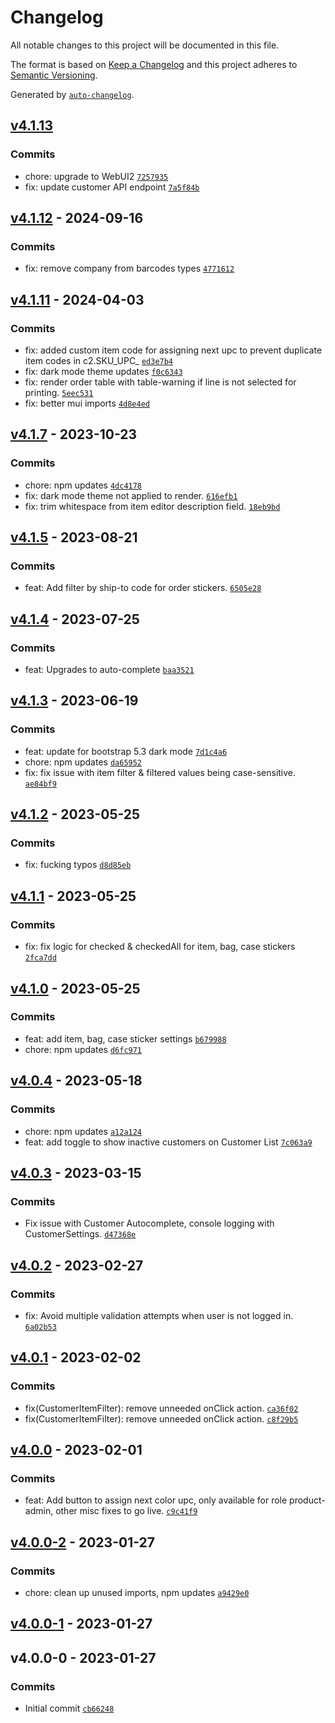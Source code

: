 # Changelog

All notable changes to this project will be documented in this file.

The format is based on [Keep a Changelog](https://keepachangelog.com/en/1.0.0/)
and this project adheres to [Semantic Versioning](https://semver.org/spec/v2.0.0.html).

Generated by [`auto-changelog`](https://github.com/CookPete/auto-changelog).

## [v4.1.13](https://github.com/ChumsInc/barcode-admin/compare/v4.1.12...v4.1.13)

### Commits

- chore: upgrade to  WebUI2 [`7257935`](https://github.com/ChumsInc/barcode-admin/commit/7257935e7618a1c5ed69c1d8c9c3fe19807b605f)
- fix: update customer API endpoint [`7a5f84b`](https://github.com/ChumsInc/barcode-admin/commit/7a5f84b49d0f4c415ec1bb0003989e16c568e770)

## [v4.1.12](https://github.com/ChumsInc/barcode-admin/compare/v4.1.11...v4.1.12) - 2024-09-16

### Commits

- fix: remove company from barcodes types [`4771612`](https://github.com/ChumsInc/barcode-admin/commit/47716129883558febf82e4203539e0fb60b4efa7)

## [v4.1.11](https://github.com/ChumsInc/barcode-admin/compare/v4.1.7...v4.1.11) - 2024-04-03

### Commits

- fix: added custom item code for assigning next upc to prevent duplicate item codes in c2.SKU_UPC_ [`ed3e7b4`](https://github.com/ChumsInc/barcode-admin/commit/ed3e7b47d0020a2f506070d89322156240f7e046)
- fix: dark mode theme updates [`f0c6343`](https://github.com/ChumsInc/barcode-admin/commit/f0c634374a7751f067cafc49b8446fe7c76ea2ea)
- fix: render order table with table-warning if line is not selected for printing. [`5eec531`](https://github.com/ChumsInc/barcode-admin/commit/5eec531380470cb9baf7fe1d5d4960711cdf957e)
- fix: better mui imports [`4d8e4ed`](https://github.com/ChumsInc/barcode-admin/commit/4d8e4ed9a2b9b4b7b81d5f086f6b6ba286ca5fb6)

## [v4.1.7](https://github.com/ChumsInc/barcode-admin/compare/v4.1.5...v4.1.7) - 2023-10-23

### Commits

- chore: npm updates [`4dc4178`](https://github.com/ChumsInc/barcode-admin/commit/4dc4178897690ef467410875a29c2646c8bcbde9)
- fix: dark mode theme not applied to render. [`616efb1`](https://github.com/ChumsInc/barcode-admin/commit/616efb11abdd9ee59fd837826492528e9c9e4f2b)
- fix: trim whitespace from item editor description field. [`18eb9bd`](https://github.com/ChumsInc/barcode-admin/commit/18eb9bd1f8fa6f8f2994b7420a94ac1945672259)

## [v4.1.5](https://github.com/ChumsInc/barcode-admin/compare/v4.1.4...v4.1.5) - 2023-08-21

### Commits

- feat: Add filter by ship-to code for order stickers. [`6505e28`](https://github.com/ChumsInc/barcode-admin/commit/6505e286cf0154d7fc32088ae67ed49e97a676d2)

## [v4.1.4](https://github.com/ChumsInc/barcode-admin/compare/v4.1.3...v4.1.4) - 2023-07-25

### Commits

- feat: Upgrades to auto-complete [`baa3521`](https://github.com/ChumsInc/barcode-admin/commit/baa3521a1bf87301f4515830948e238092b1ef15)

## [v4.1.3](https://github.com/ChumsInc/barcode-admin/compare/v4.1.2...v4.1.3) - 2023-06-19

### Commits

- feat: update for bootstrap 5.3 dark mode [`7d1c4a6`](https://github.com/ChumsInc/barcode-admin/commit/7d1c4a60cd59f9dcdd51a60ddfd8eba58ba5f444)
- chore: npm updates [`da65952`](https://github.com/ChumsInc/barcode-admin/commit/da659527c04fb786ed364064db6574c9785ddc63)
- fix: fix issue with item filter & filtered values being case-sensitive. [`ae84bf9`](https://github.com/ChumsInc/barcode-admin/commit/ae84bf90a4c2f763f8b4aed84eeb162d3f65df82)

## [v4.1.2](https://github.com/ChumsInc/barcode-admin/compare/v4.1.1...v4.1.2) - 2023-05-25

### Commits

- fix: fucking typos [`d8d85eb`](https://github.com/ChumsInc/barcode-admin/commit/d8d85ebf217c94e494bf97227a4b8b4990e415ae)

## [v4.1.1](https://github.com/ChumsInc/barcode-admin/compare/v4.1.0...v4.1.1) - 2023-05-25

### Commits

- fix: fix logic for checked & checkedAll for item, bag, case stickers [`2fca7dd`](https://github.com/ChumsInc/barcode-admin/commit/2fca7ddfc809c9f9a37894b75980703ef6475ffa)

## [v4.1.0](https://github.com/ChumsInc/barcode-admin/compare/v4.0.4...v4.1.0) - 2023-05-25

### Commits

- feat: add item, bag, case sticker settings [`b679988`](https://github.com/ChumsInc/barcode-admin/commit/b67998861a9e8a69efc91497413645a0f42db9d6)
- chore: npm updates [`d6fc971`](https://github.com/ChumsInc/barcode-admin/commit/d6fc97116fbff6af93987e1be7f6e29579f0c069)

## [v4.0.4](https://github.com/ChumsInc/barcode-admin/compare/v4.0.3...v4.0.4) - 2023-05-18

### Commits

- chore: npm updates [`a12a124`](https://github.com/ChumsInc/barcode-admin/commit/a12a1247b7508047da48eb08666aed67126db9fd)
- feat: add toggle to show inactive customers on Customer List [`7c063a9`](https://github.com/ChumsInc/barcode-admin/commit/7c063a9507f2ef0280adff15a858b35249085457)

## [v4.0.3](https://github.com/ChumsInc/barcode-admin/compare/v4.0.2...v4.0.3) - 2023-03-15

### Commits

- Fix issue with Customer Autocomplete, console logging with CustomerSettings. [`d47368e`](https://github.com/ChumsInc/barcode-admin/commit/d47368e49b950b4966b2de8227e1d78ca33fcafc)

## [v4.0.2](https://github.com/ChumsInc/barcode-admin/compare/v4.0.1...v4.0.2) - 2023-02-27

### Commits

- fix: Avoid multiple validation attempts when user is not logged in. [`6a02b53`](https://github.com/ChumsInc/barcode-admin/commit/6a02b5369274b99c5c54d8eb78722180f02e55f2)

## [v4.0.1](https://github.com/ChumsInc/barcode-admin/compare/v4.0.0...v4.0.1) - 2023-02-02

### Commits

- fix(CustomerItemFilter): remove unneeded onClick action. [`ca36f02`](https://github.com/ChumsInc/barcode-admin/commit/ca36f02787edfb6acd98eb76a96c0463809ff66d)
- fix(CustomerItemFilter): remove unneeded onClick action. [`c8f29b5`](https://github.com/ChumsInc/barcode-admin/commit/c8f29b5d04c1292ec0e17afb4ea4aab31d1295bc)

## [v4.0.0](https://github.com/ChumsInc/barcode-admin/compare/v4.0.0-2...v4.0.0) - 2023-02-01

### Commits

- feat: Add button to assign next color upc, only available for role product-admin, other misc fixes to go live. [`c9c41f9`](https://github.com/ChumsInc/barcode-admin/commit/c9c41f9c66dd73c5056ea25a2fa51053ba1c3032)

## [v4.0.0-2](https://github.com/ChumsInc/barcode-admin/compare/v4.0.0-1...v4.0.0-2) - 2023-01-27

### Commits

- chore: clean up unused imports, npm updates [`a9429e0`](https://github.com/ChumsInc/barcode-admin/commit/a9429e0dea694a681a76a313fa16242078a54a27)

## [v4.0.0-1](https://github.com/ChumsInc/barcode-admin/compare/v4.0.0-0...v4.0.0-1) - 2023-01-27

## v4.0.0-0 - 2023-01-27

### Commits

- Initial commit [`cb66248`](https://github.com/ChumsInc/barcode-admin/commit/cb66248dc75a5cb09fb810a20c2a8eae42ddd018)

